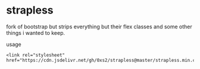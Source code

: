 #  strapless

fork of bootstrap but strips everything but their flex classes and some other things i wanted to keep.

usage
```
<link rel="stylesheet" href="https://cdn.jsdelivr.net/gh/0xs2/strapless@master/strapless.min.css">
```
